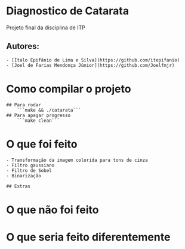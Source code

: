 # Diagnostico de Catarata
Projeto final da disciplina de ITP

## Autores:
	- [Ítalo Epifânio de Lima e Silva](https://github.com/itepifanio)
	- [Joel de Farias Mendonça Júnior](https://github.com/Joelfmjr)
# Como compilar o projeto

	## Para rodar
		```make && ./catarata```
	## Para apagar progresso
		```make clean```

# O que foi feito
	- Transformação da imagem colorida para tons de cinza
	- Filtro gaussiano
	- Filtro de Sobel
	- Binarização

	## Extras 

# O que não foi feito

# O que seria feito diferentemente		

